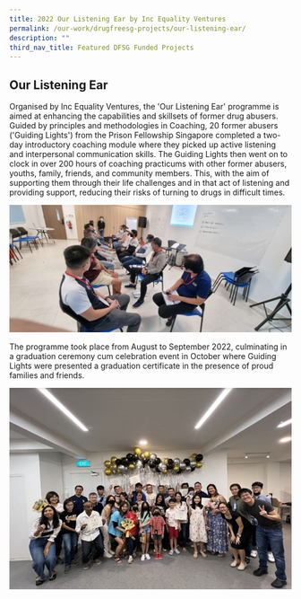 ```yaml
---
title: 2022 Our Listening Ear by Inc Equality Ventures
permalink: /our-work/drugfreesg-projects/our-listening-ear/
description: ""
third_nav_title: Featured DFSG Funded Projects
---
```

## Our Listening Ear

Organised by Inc Equality Ventures, the 'Our Listening Ear' programme is aimed at enhancing the capabilities and skillsets of former drug abusers. Guided by principles and methodologies in Coaching, 20 former abusers ('Guiding Lights') from the Prison Fellowship Singapore completed a two-day introductory coaching module where they picked up active listening and interpersonal communication skills. The Guiding Lights then went on to clock in over 200 hours of coaching practicums with other former abusers, youths, family, friends, and community members. This, with the aim of supporting them through their life challenges and in that act of listening and providing support, reducing their risks of turning to drugs in difficult times. 

![](/images/DFSG%20Projects/IEV%20Course.jpg)

The programme took place from August to September 2022, culminating in a graduation ceremony cum celebration event in October where Guiding Lights were presented a graduation certificate in the presence of proud families and friends.

![](/images/DFSG%20Projects/IEV%20Celebration2.png)